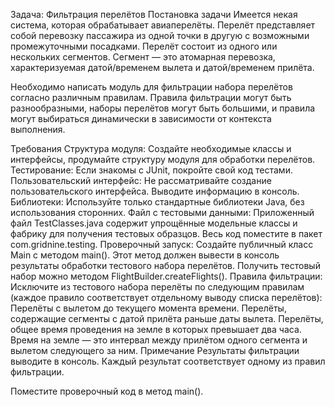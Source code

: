 Задача: Фильтрация перелётов
Постановка задачи
Имеется некая система, которая обрабатывает авиаперелёты. Перелёт представляет собой перевозку пассажира из одной точки в другую с возможными промежуточными посадками. Перелёт состоит из одного или нескольких сегментов. Сегмент — это атомарная перевозка, характеризуемая датой/временем вылета и датой/временем прилёта.

Необходимо написать модуль для фильтрации набора перелётов согласно различным правилам. Правила фильтрации могут быть разнообразными, наборы перелётов могут быть большими, и правила могут выбираться динамически в зависимости от контекста выполнения.

Требования
Структура модуля: Создайте необходимые классы и интерфейсы, продумайте структуру модуля для обработки перелётов.
Тестирование: Если знакомы с JUnit, покройте свой код тестами.
Пользовательский интерфейс: Не рассматривайте создание пользовательского интерфейса. Выводите информацию в консоль.
Библиотеки: Используйте только стандартные библиотеки Java, без использования сторонних.
Файл с тестовыми данными: Приложенный файл TestClasses.java содержит упрощённые модельные классы и фабрику для получения тестовых образцов. Весь код поместите в пакет com.gridnine.testing.
Проверочный запуск: Создайте публичный класс Main с методом main(). Этот метод должен вывести в консоль результаты обработки тестового набора перелётов. Получить тестовый набор можно методом FlightBuilder.createFlights().
Правила фильтрации: Исключите из тестового набора перелёты по следующим правилам (каждое правило соответствует отдельному выводу списка перелётов):
Перелёты с вылетом до текущего момента времени.
Перелёты, содержащие сегменты с датой прилёта раньше даты вылета.
Перелёты, общее время проведения на земле в которых превышает два часа. Время на земле — это интервал между прилётом одного сегмента и вылетом следующего за ним.
Примечание
Результаты фильтрации выводите в консоль. Каждый результат соответствует одному из правил фильтрации.

Поместите проверочный код в метод main().

